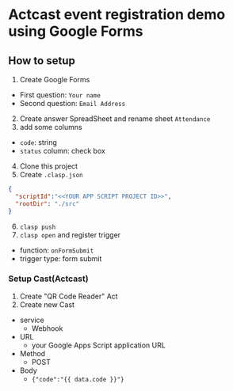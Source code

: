 # Actcast event registration demo using Google Forms

## How to setup

1. Create Google Forms
  - First question: `Your name`
  - Second question: `Email Address`
2. Create answer SpreadSheet and rename sheet `Attendance`
3. add some columns
  - `code`: string
  - `status` column: check box
4. Clone this project
5. Create `.clasp.json`

```json
{
  "scriptId":"<<YOUR APP SCRIPT PROJECT ID>>",
  "rootDir": "./src"
}
```

6. `clasp push`
7. `clasp open` and register trigger
  - function: `onFormSubmit`
  - trigger type: form submit

### Setup Cast(Actcast)

1. Create "QR Code Reader" Act
1. Create new Cast
  - service
    - Webhook
  - URL
    - your Google Apps Script application URL
  - Method
    - POST
  - Body
    - `{"code":"{{ data.code }}"}`
